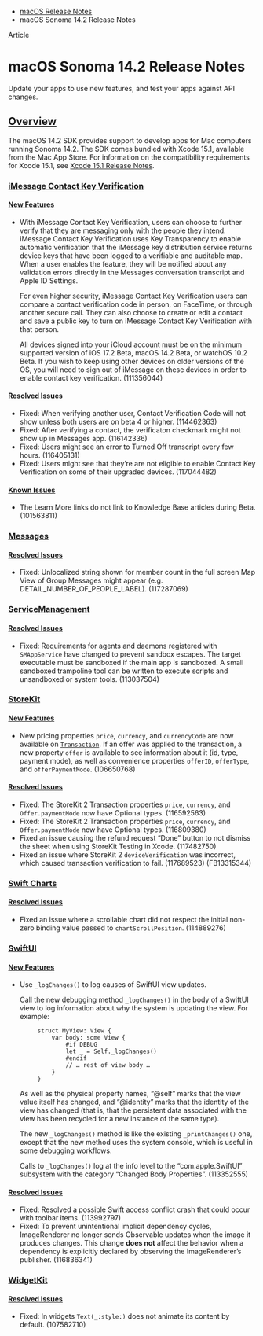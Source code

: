 - [macOS Release Notes](https://developer.apple.com/documentation/macos-release-notes)
- macOS Sonoma 14.2 Release Notes

Article

# macOS Sonoma 14.2 Release Notes

Update your apps to use new features, and test your apps against API changes.

## [Overview](https://developer.apple.com/documentation/macos-release-notes/macos-14_2-release-notes#Overview)

The macOS 14.2 SDK provides support to develop apps for Mac computers running Sonoma 14.2. The SDK comes bundled with Xcode 15.1, available from the Mac App Store. For information on the compatibility requirements for Xcode 15.1, see [Xcode 15.1 Release Notes](https://developer.apple.com/documentation/Xcode-Release-Notes/xcode-15_1-release-notes).

### [iMessage Contact Key Verification](https://developer.apple.com/documentation/macos-release-notes/macos-14_2-release-notes#iMessage-Contact-Key-Verification)

#### [New Features](https://developer.apple.com/documentation/macos-release-notes/macos-14_2-release-notes#New-Features)

- With iMessage Contact Key Verification, users can choose to further verify that they are messaging only with the people they intend. iMessage Contact Key Verification uses Key Transparency to enable automatic verification that the iMessage key distribution service returns device keys that have been logged to a verifiable and auditable map. When a user enables the feature, they will be notified about any validation errors directly in the Messages conversation transcript and Apple ID Settings.

  For even higher security, iMessage Contact Key Verification users can compare a contact verification code in person, on FaceTime, or through another secure call. They can also choose to create or edit a contact and save a public key to turn on iMessage Contact Key Verification with that person.

  All devices signed into your iCloud account must be on the minimum supported version of iOS 17.2 Beta, macOS 14.2 Beta, or watchOS 10.2 Beta. If you wish to keep using other devices on older versions of the OS, you will need to sign out of iMessage on these devices in order to enable contact key verification. (111356044)

#### [Resolved Issues](https://developer.apple.com/documentation/macos-release-notes/macos-14_2-release-notes#Resolved-Issues)

- Fixed: When verifying another user, Contact Verification Code will not show unless both users are on beta 4 or higher. (114462363)
- Fixed: After verifying a contact, the verificaton checkmark might not show up in Messages app. (116142336)
- Fixed: Users might see an error to Turned Off transcript every few hours. (116405131)
- Fixed: Users might see that they’re are not eligible to enable Contact Key Verification on some of their upgraded devices. (117044482)

#### [Known Issues](https://developer.apple.com/documentation/macos-release-notes/macos-14_2-release-notes#Known-Issues)

- The Learn More links do not link to Knowledge Base articles during Beta. (101563811)

### [Messages](https://developer.apple.com/documentation/macos-release-notes/macos-14_2-release-notes#Messages)

#### [Resolved Issues](https://developer.apple.com/documentation/macos-release-notes/macos-14_2-release-notes#Resolved-Issues)

- Fixed: Unlocalized string shown for member count in the full screen Map View of Group Messages might appear (e.g. DETAIL\_NUMBER\_OF\_PEOPLE\_LABEL). (117287069)

### [ServiceManagement](https://developer.apple.com/documentation/macos-release-notes/macos-14_2-release-notes#ServiceManagement)

#### [Resolved Issues](https://developer.apple.com/documentation/macos-release-notes/macos-14_2-release-notes#Resolved-Issues)

- Fixed: Requirements for agents and daemons registered with `SMAppService` have changed to prevent sandbox escapes. The target executable must be sandboxed if the main app is sandboxed. A small sandboxed trampoline tool can be written to execute scripts and unsandboxed or system tools. (113037504)

### [StoreKit](https://developer.apple.com/documentation/macos-release-notes/macos-14_2-release-notes#StoreKit)

#### [New Features](https://developer.apple.com/documentation/macos-release-notes/macos-14_2-release-notes#New-Features)

- New pricing properties `price`, `currency`, and `currencyCode` are now available on [`Transaction`](https://developer.apple.com/documentation/storekit/transaction). If an offer was applied to the transaction, a new property `offer` is available to see information about it (id, type, payment mode), as well as convenience properties `offerID`, `offerType`, and `offerPaymentMode`. (106650768)

#### [Resolved Issues](https://developer.apple.com/documentation/macos-release-notes/macos-14_2-release-notes#Resolved-Issues)

- Fixed: The StoreKit 2 Transaction properties `price`, `currency`, and `Offer.paymentMode` now have Optional types. (116592563)
- Fixed: The StoreKit 2 Transaction properties `price`, `currency`, and `Offer.paymentMode` now have Optional types. (116809380)
- Fixed an issue causing the refund request “Done” button to not dismiss the sheet when using StoreKit Testing in Xcode. (117482750)
- Fixed an issue where StoreKit 2 `deviceVerification` was incorrect, which caused transaction verification to fail. (117689523) (FB13315344)

### [Swift Charts](https://developer.apple.com/documentation/macos-release-notes/macos-14_2-release-notes#Swift-Charts)

#### [Resolved Issues](https://developer.apple.com/documentation/macos-release-notes/macos-14_2-release-notes#Resolved-Issues)

- Fixed an issue where a scrollable chart did not respect the initial non-zero binding value passed to `chartScrollPosition`. (114889276)

### [SwiftUI](https://developer.apple.com/documentation/macos-release-notes/macos-14_2-release-notes#SwiftUI)

#### [New Features](https://developer.apple.com/documentation/macos-release-notes/macos-14_2-release-notes#New-Features)

- Use `_logChanges()` to log causes of SwiftUI view updates.

  Call the new debugging method `_logChanges()` in the body of a SwiftUI view to log information about why the system is updating the view. For example:

  ```
       struct MyView: View {
           var body: some View {
               #if DEBUG
               let _ = Self._logChanges()
               #endif
               // … rest of view body …
           }
       }
  ```

  As well as the physical property names, “@self” marks that the view value itself has changed, and “@identity” marks that the identity of the view has changed (that is, that the persistent data associated with the view has been recycled for a new instance of the same type).

  The new `_logChanges()` method is like the existing `_printChanges()` one, except that the new method uses the system console, which is useful in some debugging workflows.

  Calls to `_logChanges()` log at the info level to the “com.apple.SwiftUI” subsystem with the category “Changed Body Properties”. (113352555)

#### [Resolved Issues](https://developer.apple.com/documentation/macos-release-notes/macos-14_2-release-notes#Resolved-Issues)

- Fixed: Resolved a possible Swift access conflict crash that could occur with toolbar items. (113992797)
- Fixed: To prevent unintentional implicit dependency cycles, ImageRenderer no longer sends Observable updates when the image it produces changes. This change **does not** affect the behavior when a dependency is explicitly declared by observing the ImageRenderer’s publisher. (116836341)

### [WidgetKit](https://developer.apple.com/documentation/macos-release-notes/macos-14_2-release-notes#WidgetKit)

#### [Resolved Issues](https://developer.apple.com/documentation/macos-release-notes/macos-14_2-release-notes#Resolved-Issues)

- Fixed: In widgets `Text(_:style:)` does not animate its content by default. (107582710)
